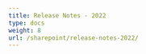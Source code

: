 ```yaml
---
title: Release Notes - 2022
type: docs
weight: 8
url: /sharepoint/release-notes-2022/
---
```



